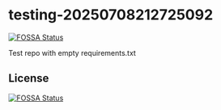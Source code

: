 # testing-20250708212725092
[![FOSSA Status](https://app.fossa.com/api/projects/git%2Bgithub.com%2Fkirogum%2Ftesting-20250708212725092.svg?type=shield)](https://app.fossa.com/projects/git%2Bgithub.com%2Fkirogum%2Ftesting-20250708212725092?ref=badge_shield)

Test repo with empty requirements.txt


## License
[![FOSSA Status](https://app.fossa.com/api/projects/git%2Bgithub.com%2Fkirogum%2Ftesting-20250708212725092.svg?type=large)](https://app.fossa.com/projects/git%2Bgithub.com%2Fkirogum%2Ftesting-20250708212725092?ref=badge_large)